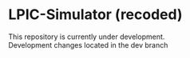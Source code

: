 # LPIC-Simulator (recoded)

This repository is currently under development.  
Development changes located in the dev branch
